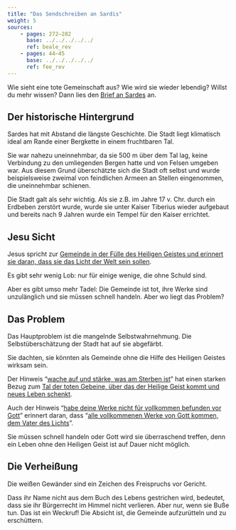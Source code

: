 ```yaml
---
title: "Das Sendschreiben an Sardis"
weight: 5
sources: 
    - pages: 272–282
      base: ../../../../../
      ref: beale_rev
    - pages: 44–45
      base: ../../../../../
      ref: fee_rev
---
```


Wie sieht eine tote Gemeinschaft aus? Wie wird sie wieder lebendig? Willst du mehr wissen? Dann lies den [Brief an Sardes](https://www.bibleserver.com/SLT/Offenbarung3%2C1-6) an.

## Der historische Hintergrund

<a name="9a3a"></a>
Sardes hat mit Abstand die längste Geschichte. Die Stadt liegt klimatisch ideal am Rande einer Bergkette in einem fruchtbaren Tal.

Sie war nahezu uneinnehmbar, da sie 500 m über dem Tal lag, keine Verbindung zu den umliegenden Bergen hatte und von Felsen umgeben war. Aus diesem Grund überschätzte sich die Stadt oft selbst und wurde beispielsweise zweimal von feindlichen Armeen an Stellen eingenommen, die uneinnehmbar schienen.

Die Stadt galt als sehr wichtig. Als sie z.B. im Jahre 17 v. Chr. durch ein Erdbeben zerstört wurde, wurde sie unter Kaiser Tiberius wieder aufgebaut und bereits nach 9 Jahren wurde ein Tempel für den Kaiser errichtet.

## Jesu Sicht

<a name="4d09"></a>
Jesus spricht zur [Gemeinde in der Fülle des Heiligen Geistes und erinnert sie daran, dass sie das Licht der Welt sein sollen](https://www.bibleserver.com/SLT/Offenbarung3%2C1).

Es gibt sehr wenig Lob: nur für einige wenige, die ohne Schuld sind.

Aber es gibt umso mehr Tadel: Die Gemeinde ist tot, ihre Werke sind unzulänglich und sie müssen schnell handeln. Aber wo liegt das Problem?

## Das Problem

<a name="c0b1"></a>
Das Hauptproblem ist die mangelnde Selbstwahrnehmung. Die Selbstüberschätzung der Stadt hat auf sie abgefärbt.

Sie dachten, sie könnten als Gemeinde ohne die Hilfe des Heiligen Geistes wirksam sein.

Der Hinweis “[wache auf und stärke, was am Sterben ist](https://www.bibleserver.com/SLT/Offenbarung3%2C1-2)” hat einen starken Bezug zum [Tal der toten Gebeine, über das der Heilige Geist kommt und neues Leben schenkt](https://www.bibleserver.com/SLT/Hesekiel37).

Auch der Hinweis “[habe deine Werke nicht für vollkommen befunden vor Gott](https://www.bibleserver.com/SLT/Offenbarung3%2C2)” erinnert daran, dass “[alle vollkommenen Werke von Gott kommen, dem Vater des Lichts](https://www.bibleserver.com/SLT/Jakobus1%2C17)”.

Sie müssen schnell handeln oder Gott wird sie überraschend treffen, denn ein Leben ohne den Heiligen Geist ist auf Dauer nicht möglich.

## Die Verheißung

<a name="1e06"></a>
Die weißen Gewänder sind ein Zeichen des Freispruchs vor Gericht.

Dass ihr Name nicht aus dem Buch des Lebens gestrichen wird, bedeutet, dass sie ihr Bürgerrecht im Himmel nicht verlieren. Aber nur, wenn sie Buße tun. Das ist ein Weckruf! Die Absicht ist, die Gemeinde aufzurütteln und zu erschüttern.

